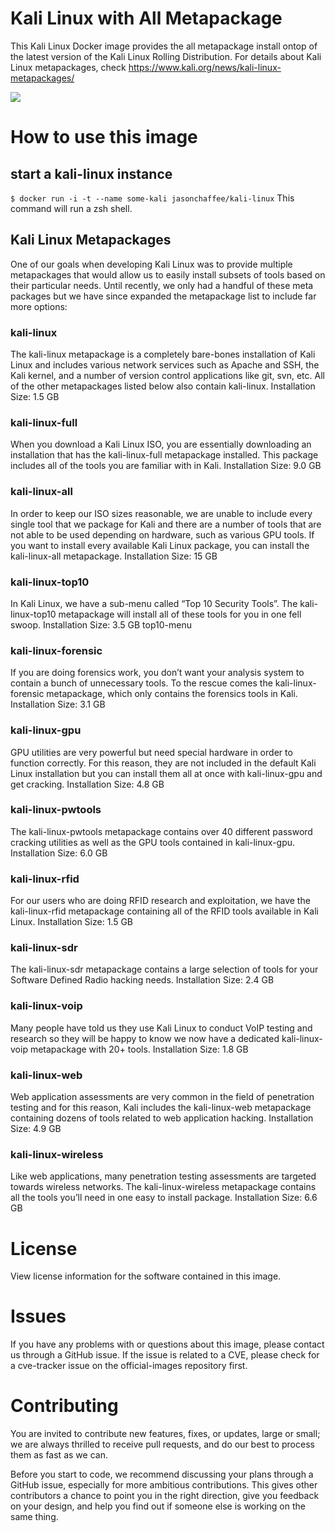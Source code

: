 # Kali Linux with All Metapackage
This Kali Linux Docker image provides the all metapackage install ontop of the latest version of the Kali Linux Rolling Distribution.  For details about Kali Linux metapackages, check https://www.kali.org/news/kali-linux-metapackages/

[![](https://images.microbadger.com/badges/version/jasonchaffee/kali-linux.svg)](http://microbadger.com/images/jasonchaffee/kali-linux "Get your own version badge on microbadger.com")

# How to use this image

## start a kali-linux instance
`$ docker run -i -t --name some-kali jasonchaffee/kali-linux`
This command will run a zsh shell.

## Kali Linux Metapackages 

One of our goals when developing Kali Linux was to provide multiple metapackages that would allow us to easily install subsets of tools based on their particular needs. Until recently, we only had a handful of these meta packages but we have since expanded the metapackage list to include far more options:

### kali-linux

The kali-linux metapackage is a completely bare-bones installation of Kali Linux and includes various network services such as Apache and SSH, the Kali kernel, and a number of version control applications like git, svn, etc. All of the other metapackages listed below also contain kali-linux.
Installation Size: 1.5 GB

### kali-linux-full

When you download a Kali Linux ISO, you are essentially downloading an installation that has the kali-linux-full metapackage installed. This package includes all of the tools you are familiar with in Kali.
Installation Size: 9.0 GB

### kali-linux-all

In order to keep our ISO sizes reasonable, we are unable to include every single tool that we package for Kali and there are a number of tools that are not able to be used depending on hardware, such as various GPU tools. If you want to install every available Kali Linux package, you can install the kali-linux-all metapackage.
Installation Size: 15 GB

### kali-linux-top10

In Kali Linux, we have a sub-menu called “Top 10 Security Tools”. The kali-linux-top10 metapackage will install all of these tools for you in one fell swoop.
Installation Size: 3.5 GB
top10-menu

### kali-linux-forensic

If you are doing forensics work, you don’t want your analysis system to contain a bunch of unnecessary tools. To the rescue comes the kali-linux-forensic metapackage, which only contains the forensics tools in Kali.
Installation Size: 3.1 GB

### kali-linux-gpu

GPU utilities are very powerful but need special hardware in order to function correctly. For this reason, they are not included in the default Kali Linux installation but you can install them all at once with kali-linux-gpu and get cracking.
Installation Size: 4.8 GB

### kali-linux-pwtools

The kali-linux-pwtools metapackage contains over 40 different password cracking utilities as well as the GPU tools contained in kali-linux-gpu.
Installation Size: 6.0 GB

### kali-linux-rfid

For our users who are doing RFID research and exploitation, we have the kali-linux-rfid metapackage containing all of the RFID tools available in Kali Linux.
Installation Size: 1.5 GB

### kali-linux-sdr

The kali-linux-sdr metapackage contains a large selection of tools for your Software Defined Radio hacking needs.
Installation Size: 2.4 GB

### kali-linux-voip

Many people have told us they use Kali Linux to conduct VoIP testing and research so they will be happy to know we now have a dedicated kali-linux-voip metapackage with 20+ tools.
Installation Size: 1.8 GB

### kali-linux-web

Web application assessments are very common in the field of penetration testing and for this reason, Kali includes the kali-linux-web metapackage containing dozens of tools related to web application hacking.
Installation Size: 4.9 GB

### kali-linux-wireless

Like web applications, many penetration testing assessments are targeted towards wireless networks. The kali-linux-wireless metapackage contains all the tools you’ll need in one easy to install package.
Installation Size: 6.6 GB

# License
View license information for the software contained in this image.

# Issues
If you have any problems with or questions about this image, please contact us through a GitHub issue. If the issue is related to a CVE, please check for a cve-tracker issue on the official-images repository first.

# Contributing
You are invited to contribute new features, fixes, or updates, large or small; we are always thrilled to receive pull requests, and do our best to process them as fast as we can.

Before you start to code, we recommend discussing your plans through a GitHub issue, especially for more ambitious contributions. This gives other contributors a chance to point you in the right direction, give you feedback on your design, and help you find out if someone else is working on the same thing.
